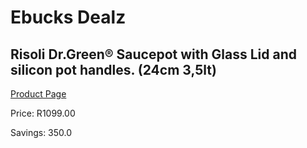 
# Ebucks Dealz
## Risoli Dr.Green® Saucepot with Glass Lid and silicon pot handles. (24cm 3,5lt)
[Product Page](https://www.ebucks.com/web/shop/productSelected.do?prodId=1161837968&catId=1157659933)

Price: R1099.00

Savings: 350.0


	